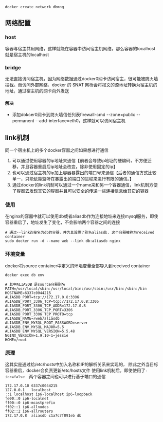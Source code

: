 ```shell
docker create network dbmng
```

## 网络配置
### host
容器与宿主共用网络，这样就能在容器中访问宿主机网络，那么容器的localhost就是宿主机的localhost


### bridge
无法直接访问宿主机，因为网络数据通过docker0网卡访问宿主，很可能被防火墙拦截。而访问外部网络，docker 的 SNAT 网桥会将报文的源地址转换为宿主机的地址，通过宿主机的网卡向外发送

#### 解决
- 添加dokcer0网卡到防火墙信任列表firewall-cmd --zone=public --permanent --add-interface=eth0，这样就可以访问宿主机


## link机制

同一个宿主机上的多个docker容器之间如果想进行通信
1. 可以通过使用容器的ip地址来通信【前者会导致ip地址的硬编码，不方便迁移，并且容器重启后ip地址会改变，除非使用固定的ip】
2. 也可以通过宿主机的ip加上容器暴露出的端口号来通信【后者的通信方式比较单一，只能依靠监听在暴露出的端口的进程来进行有限的通信。】
3. 通过docker的link机制可以通过一个name来和另一个容器通信，link机制方便了容器去发现其它的容器并且可以安全的传递一些连接信息给其它的容器

### 使用

在nginx的容器中就可以使用db或者aliasdb作为连接地址来连接mysql服务，即使容器重启了，地址发生了变化，不会影响两个容器之间的连接
```shell
# 通过--link连接名为db的容器，并为其设置了别名aliasdb. 这个容器被称为received container
sudo docker run -d --name web --link db:aliasdb nginx
```

### 环境变量
docker将source container中定义的环境变量全部导入到received container
```shell 
docker exec db env

# 其中ALIASDB 是source容器别名
PATH=/usr/local/sbin:/usr/local/bin:/usr/sbin:/usr/bin:/sbin:/bin
HOSTNAME=6337c0044215
ALIASDB_PORT=tcp://172.17.0.8:3306
ALIASDB_PORT_3306_TCP=tcp://172.17.0.8:3306
ALIASDB_PORT_3306_TCP_ADDR=172.17.0.8
ALIASDB_PORT_3306_TCP_PORT=3306
ALIASDB_PORT_3306_TCP_PROTO=tcp
ALIASDB_NAME=/web/aliasdb
ALIASDB_ENV_MYSQL_ROOT_PASSWORD=server
ALIASDB_ENV_MYSQL_MAJOR=5.5
ALIASDB_ENV_MYSQL_VERSION=5.5.48
NGINX_VERSION=1.9.10-1~jessie
HOME=/root
```

### 原理
这其实是通过给/etc/hosts中加入名称和IP的解析关系来实现的， 除此之外当目标容器重启，docker会负责更新/etc/hosts文件
使用link机制后，即使使用了`-icc=false`　两个容器之间也可以进行基于端口的通信

``` 
172.17.0.10 6337c0044215
127.0.0.1   localhost
::1 localhost ip6-localhost ip6-loopback
fe00::0 ip6-localnet
ff00::0 ip6-mcastprefix
ff02::1 ip6-allnodes
ff02::2 ip6-allrouters
172.17.0.8  aliasdb c1a7c7f091eb db
```